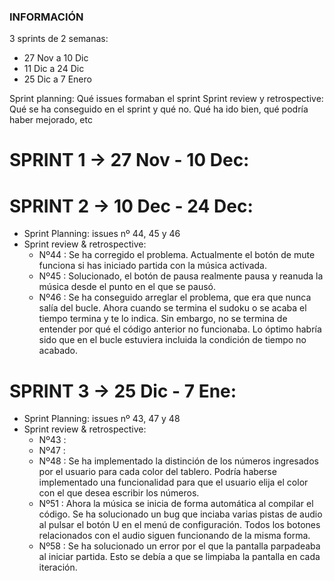 ### INFORMACIÓN
3 sprints de 2 semanas:
- 27 Nov a 10 Dic
- 11 Dic a 24 Dic
- 25 Dic a 7 Enero

Sprint planning: Qué issues formaban el sprint
Sprint review y retrospective: Qué se ha conseguido en el sprint y qué no. Qué ha ido bien, qué podría haber mejorado, etc

# SPRINT 1 -> 27 Nov - 10 Dec:

# SPRINT 2 -> 10 Dec -  24 Dec:
- Sprint Planning: issues nº 44, 45 y 46
- Sprint review & retrospective:
    * Nº44 : Se ha corregido el problema. Actualmente el botón de mute funciona si has iniciado partida con la música activada.
    * Nº45 : Solucionado, el botón de pausa realmente pausa y reanuda la música desde el punto en el que se pausó.
    * Nº46 : Se ha conseguido arreglar el problema, que era que nunca salía del bucle. Ahora cuando se termina el sudoku o se acaba el tiempo termina y te lo indica. Sin embargo, no se termina de entender por qué el código anterior no funcionaba. Lo óptimo habría sido que en el bucle estuviera incluida la condición de tiempo no acabado.

# SPRINT 3 -> 25 Dic - 7 Ene:
- Sprint Planning: issues nº 43, 47 y 48
- Sprint review & retrospective:
    * Nº43 :
    * Nº47 :
    * Nº48 : Se ha implementado la distinción de los números ingresados por el usuario para cada color del tablero. Podría haberse implementado una funcionalidad para que el usuario elija el color con el que desea escribir los números.
    * Nº51 : Ahora la música se inicia de forma automática al compilar el código. Se ha solucionado un bug que inciaba varias pistas de audio al pulsar el botón U en el menú de configuración. Todos los botones relacionados con el audio siguen funcionando de la misma forma.
    * Nº58 : Se ha solucionado un error por el que la pantalla parpadeaba al iniciar partida. Esto se debía a que se limpiaba la pantalla en cada iteración.
